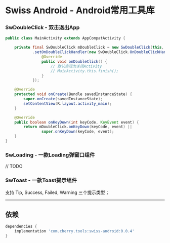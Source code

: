 # Swiss Android - Android常用工具库

### SwDoubleClick - 双击退出App

```java
public class MainActivity extends AppCompatActivity {

    private final SwDoubleClick mDoubleClick = new SwDoubleClick(this, "再按一次原地爆炸")
            .setOnDoubleClickHandler(new SwDoubleClick.OnDoubleClickHandler() {
                @Override
                public void onDoubleClick() {
                    // 默认实现为关闭Activity
                    // MainActivity.this.finish();
                }
            });

    @Override
    protected void onCreate(Bundle savedInstanceState) {
        super.onCreate(savedInstanceState);
        setContentView(R.layout.activity_main);
    }

    @Override
    public boolean onKeyDown(int keyCode, KeyEvent event) {
        return mDoubleClick.onKeyDown(keyCode, event) ||
                super.onKeyDown(keyCode, event);
    }
}
```

### SwLoading - 一款Loading弹窗口组件

// TODO

### SwToast - 一款Toast提示组件

支持 Tip, Success, Failed, Warning 三个提示类型；

----

## 依赖

```gradle
dependencies {
    implementation 'com.cherry.tools:swiss-android:0.0.4'
}
```